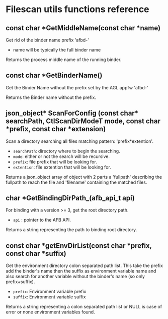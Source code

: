 # Filescan utils functions reference

## const char *GetMiddleName(const char *name)

Get rid of the binder name prefix 'afbd-'

* name will be typically the full binder name

Returns the process middle name of the running binder.

## const char *GetBinderName()

Get the Binder Name without the prefix set by the AGL appfw 'afbd-'

Returns the Binder name without the prefix.

## json_object* ScanForConfig (const char* searchPath, CtlScanDirModeT mode, const char *prefix, const char *extension)

Scan a directory searching all files matching pattern: 'prefix*extention'.

* `searchPath`: directory where to begin the searching.
* `mode`: either or not the search will be recursive.
* `prefix`: file prefix that will be looking for.
* `extention`: file extention that will be looking for.

Returns a json_object array of object with 2 parts a 'fullpath' describing the
fullpath to reach the file and 'filename' containing the matched files.

## char *GetBindingDirPath_(afb_api_t api)

For binding with a version >= 3, get the root directory path.

* `api` : pointer to the AFB API.

Returns a string representing the path to binding root directory.

## const char *getEnvDirList(const char *prefix, const char *suffix)

Get the environment directory colon separated path list. This take the prefix
add the binder's name then the suffix as environment variable name and also
search for another variable without the binder's name (so only prefix+suffix).

* `prefix`: Environment variable prefix
* `suffix`: Environment variable suffix

Returns a string representing a colon separated path list or NULL is case of
error or none environment variables found.
